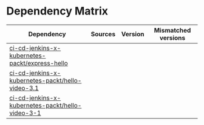# Dependency Matrix

Dependency | Sources | Version | Mismatched versions
---------- | ------- | ------- | -------------------
[ci-cd-jenkins-x-kubernetes-packt/express-hello](https://github.com/ci-cd-jenkins-x-kubernetes-packt/express-hello.git) |  | []() | 
[ci-cd-jenkins-x-kubernetes-packt/hello-video-3.1](https://github.com/ci-cd-jenkins-x-kubernetes-packt/hello-video-3.1.git) |  | []() | 
[ci-cd-jenkins-x-kubernetes-packt/hello-video-3-1](https://github.com/ci-cd-jenkins-x-kubernetes-packt/hello-video-3-1.git) |  | []() | 
